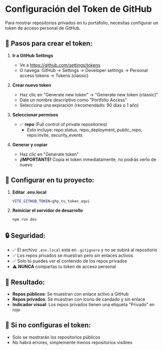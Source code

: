 # Configuración del Token de GitHub

Para mostrar repositorios privados en tu portafolio, necesitas configurar un token de acceso personal de GitHub.

## 📝 Pasos para crear el token:

1. **Ir a GitHub Settings**
   - Ve a https://github.com/settings/tokens
   - O navega: GitHub → Settings → Developer settings → Personal access tokens → Tokens (classic)

2. **Crear nuevo token**
   - Haz clic en "Generate new token" → "Generate new token (classic)"
   - Dale un nombre descriptivo como "Portfolio Access"
   - Selecciona una expiración (recomendado: 90 días o 1 año)

3. **Seleccionar permisos**
   - ✅ **repo** (Full control of private repositories)
     - Esto incluye: repo:status, repo_deployment, public_repo, repo:invite, security_events

4. **Generar y copiar**
   - Haz clic en "Generate token"
   - **¡IMPORTANTE!** Copia el token inmediatamente, no podrás verlo de nuevo

## 🔧 Configurar en tu proyecto:

1. **Editar .env.local**
   ```bash
   VITE_GITHUB_TOKEN=ghp_tu_token_aqui
   ```

2. **Reiniciar el servidor de desarrollo**
   ```bash
   npm run dev
   ```

## 🔒 Seguridad:

- ✅ El archivo `.env.local` está en `.gitignore` y no se subirá al repositorio
- ✅ Los repos privados se muestran pero sin enlaces activos
- ✅ Solo tú puedes ver el contenido de los repos privados
- ⚠️ **NUNCA** compartas tu token de acceso personal

## 🎯 Resultado:

- **Repos públicos**: Se muestran con enlace activo a GitHub
- **Repos privados**: Se muestran con icono de candado y sin enlace
- **Indicador visual**: Los repos privados tienen una etiqueta "Privado" en rojo

## 🚨 Si no configuras el token:

- Solo se mostrarán los repositorios públicos
- No habrá errores, simplemente menos repositorios visibles